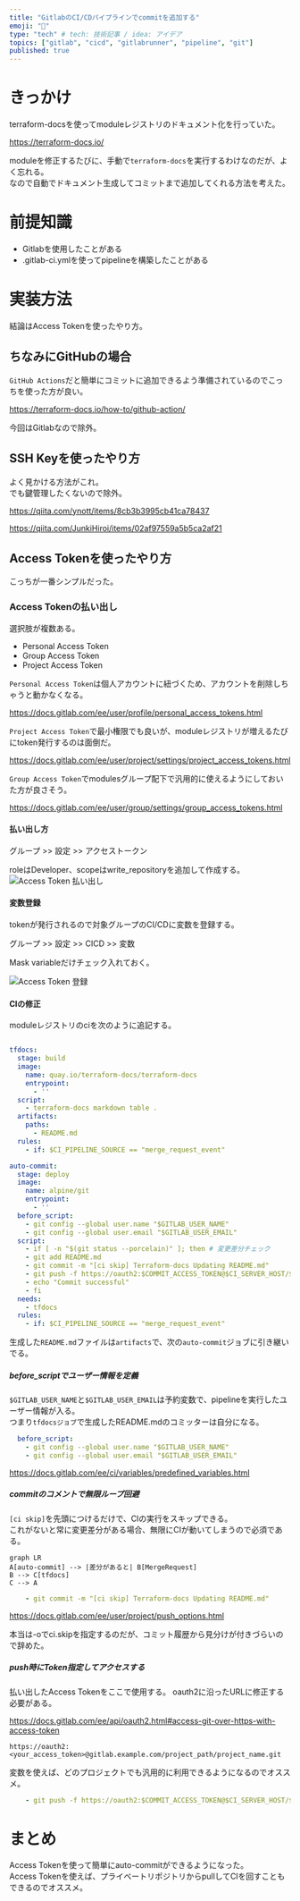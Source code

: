 ```yaml
---
title: "GitlabのCI/CDパイプラインでcommitを追加する"
emoji: "🦊"
type: "tech" # tech: 技術記事 / idea: アイデア
topics: ["gitlab", "cicd", "gitlabrunner", "pipeline", "git"]
published: true
---
```


# きっかけ

terraform-docsを使ってmoduleレジストリのドキュメント化を行っていた。

https://terraform-docs.io/

moduleを修正するたびに、手動で`terraform-docs`を実行するわけなのだが、よく忘れる。  
なので自動でドキュメント生成してコミットまで追加してくれる方法を考えた。

# 前提知識

* Gitlabを使用したことがある
* .gitlab-ci.ymlを使ってpipelineを構築したことがある

# 実装方法

結論はAccess Tokenを使ったやり方。



## ちなみにGitHubの場合

`GitHub Actions`だと簡単にコミットに追加できるよう準備されているのでこっちを使った方が良い。

https://terraform-docs.io/how-to/github-action/

今回はGitlabなので除外。

## SSH Keyを使ったやり方

よく見かける方法がこれ。  
でも鍵管理したくないので除外。

https://qiita.com/ynott/items/8cb3b3995cb41ca78437

https://qiita.com/JunkiHiroi/items/02af97559a5b5ca2af21

## Access Tokenを使ったやり方

こっちが一番シンプルだった。

### Access Tokenの払い出し

選択肢が複数ある。

* Personal Access Token
* Group Access Token
* Project Access Token

`Personal Access Token`は個人アカウントに紐づくため、アカウントを削除しちゃうと動かなくなる。

https://docs.gitlab.com/ee/user/profile/personal_access_tokens.html

`Project Access Token`で最小権限でも良いが、moduleレジストリが増えるたびにtoken発行するのは面倒だ。

https://docs.gitlab.com/ee/user/project/settings/project_access_tokens.html

`Group Access Token`でmodulesグループ配下で汎用的に使えるようにしておいた方が良さそう。

https://docs.gitlab.com/ee/user/group/settings/group_access_tokens.html

#### 払い出し方

グループ >> 設定 >> アクセストークン 

roleはDeveloper、scopeはwrite_repositoryを追加して作成する。
![Access Token 払い出し](/images/gitlab_cicd_add_commit/image.png)

#### 変数登録

tokenが発行されるので対象グループのCI/CDに変数を登録する。

グループ >> 設定 >> CICD >> 変数

Mask variableだけチェック入れておく。

![Access Token 登録](/images/gitlab_cicd_add_commit/image-1.png)

#### CIの修正

moduleレジストリのciを次のように追記する。  

```yaml:.gitlab-ci.yml

tfdocs:
  stage: build
  image: 
    name: quay.io/terraform-docs/terraform-docs
    entrypoint:
      - ''
  script:
    - terraform-docs markdown table .
  artifacts:
    paths:
      - README.md
  rules:
    - if: $CI_PIPELINE_SOURCE == "merge_request_event"

auto-commit:
  stage: deploy
  image:
    name: alpine/git
    entrypoint:
      - ''
  before_script:
    - git config --global user.name "$GITLAB_USER_NAME"
    - git config --global user.email "$GITLAB_USER_EMAIL"
  script:
    - if [ -n "$(git status --porcelain)" ]; then # 変更差分チェック
    - git add README.md
    - git commit -m "[ci skip] Terraform-docs Updating README.md"
    - git push -f https://oauth2:$COMMIT_ACCESS_TOKEN@$CI_SERVER_HOST/$CI_PROJECT_PATH.git HEAD:$CI_COMMIT_REF_NAME
    - echo "Commit successful"
    - fi
  needs:
    - tfdocs
  rules:
    - if: $CI_PIPELINE_SOURCE == "merge_request_event"

```

生成した`README.md`ファイルは`artifacts`で、次の`auto-commit`ジョブに引き継いでる。

##### before_scriptでユーザー情報を定義

`$GITLAB_USER_NAME`と`$GITLAB_USER_EMAIL`は予約変数で、pipelineを実行したユーザー情報が入る。  
つまり`tfdocsジョブ`で生成したREADME.mdのコミッターは自分になる。 

```yaml:.gitlab-ci.yml
  before_script:
    - git config --global user.name "$GITLAB_USER_NAME"
    - git config --global user.email "$GITLAB_USER_EMAIL"
```

https://docs.gitlab.com/ee/ci/variables/predefined_variables.html

##### commitのコメントで無限ループ回避

`[ci skip]`を先頭につけるだけで、CIの実行をスキップできる。  
これがないと常に変更差分がある場合、無限にCIが動いてしまうので必須である。  

```mermaid
graph LR
A[auto-commit] --> |差分があると| B[MergeRequest]
B --> C[tfdocs]
C --> A
```

```yaml:.gitlab-ci.yml
    - git commit -m "[ci skip] Terraform-docs Updating README.md"
```

https://docs.gitlab.com/ee/user/project/push_options.html

本当は-oでci.skipを指定するのだが、コミット履歴から見分けが付きづらいので辞めた。

##### push時にToken指定してアクセスする

払い出したAccess Tokenをここで使用する。
oauth2に沿ったURLに修正する必要がある。

https://docs.gitlab.com/ee/api/oauth2.html#access-git-over-https-with-access-token

```
https://oauth2:<your_access_token>@gitlab.example.com/project_path/project_name.git
```

変数を使えば、どのプロジェクトでも汎用的に利用できるようになるのでオススメ。

```yaml:.gitlab-ci.yml
    - git push -f https://oauth2:$COMMIT_ACCESS_TOKEN@$CI_SERVER_HOST/$CI_PROJECT_PATH.git HEAD:$CI_COMMIT_REF_NAME
```

# まとめ
Access Tokenを使って簡単にauto-commitができるようになった。  
Access Tokenを使えば、プライベートリポジトリからpullしてCIを回すこともできるのでオススメ。
